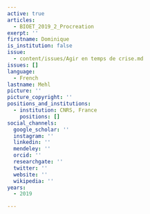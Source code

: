 ```yaml
---
active: true
articles:
  - BIOET_2019_2_Procreation
exerpt: ''
firstname: Dominique
is_institution: false
issue:
  - content/issues/Agir en temps de crise.md
issues: []
language:
  - French
lastname: Mehl
picture: ''
picture_copyright: ''
positions_and_institutions:
  - institution: CNRS, France
    positions: []
social_channels:
  google_scholar: ''
  instagram: ''
  linkedin: ''
  mendeley: ''
  orcid: ''
  researchgate: ''
  twitter: ''
  website: ''
  wikipedia: ''
years:
  - 2019

---
```

